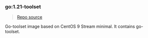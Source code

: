 ### go:1.21-toolset
> [Repo source](https://github.com/krestomatio/container_builder/tree/master/go/go121-toolset)

Go-toolset image based on CentOS 9 Stream minimal. It contains go-toolset.
